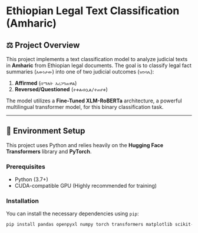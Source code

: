 # Ethiopian Legal Text Classification (Amharic)

## ⚖️ Project Overview

This project implements a text classification model to analyze judicial texts in **Amharic** from Ethiopian legal documents. The goal is to classify legal fact summaries (`እውነታው`) into one of two judicial outcomes (`ዝንባሌ`):

1.  **Affirmed** (`በማለት አረጋግጠዋል`)
2.  **Reversed/Questioned** (`ተቀልብሷል/ተጠየቀ`)

The model utilizes a **Fine-Tuned XLM-RoBERTa** architecture, a powerful multilingual transformer model, for this binary classification task.

---

## 🚀 Environment Setup

This project uses Python and relies heavily on the **Hugging Face Transformers** library and **PyTorch**.

### Prerequisites

* Python (3.7+)
* CUDA-compatible GPU (Highly recommended for training)

### Installation

You can install the necessary dependencies using `pip`:

```bash
pip install pandas openpyxl numpy torch transformers matplotlib scikit-learn shap
